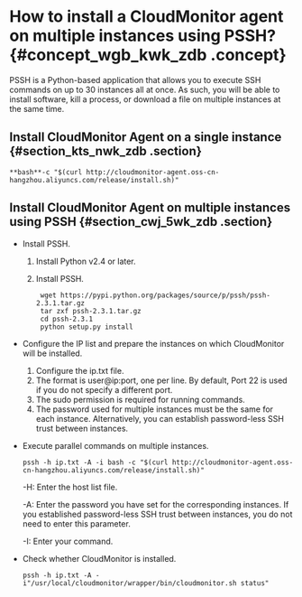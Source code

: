 # How to install a CloudMonitor agent on multiple instances using PSSH? {#concept_wgb_kwk_zdb .concept}

PSSH is a Python-based application that allows you to execute SSH commands on up to 30 instances all at once. As such, you will be able to install software, kill a process, or download a file on multiple instances at the same time.

## Install CloudMonitor Agent on a single instance {#section_kts_nwk_zdb .section}

`**bash**-c "$(curl http://cloudmonitor-agent.oss-cn-hangzhou.aliyuncs.com/release/install.sh)"`

## Install CloudMonitor Agent on multiple instances using PSSH {#section_cwj_5wk_zdb .section}

-   Install PSSH.
    1.  Install Python v2.4 or later.
    2.  Install PSSH.

        ```
         wget https://pypi.python.org/packages/source/p/pssh/pssh-2.3.1.tar.gz
         tar zxf pssh-2.3.1.tar.gz
         cd pssh-2.3.1
         python setup.py install 
        
        ```

-   Configure the IP list and prepare the instances on which CloudMonitor will be installed.
    1.  Configure the ip.txt file.
    2.  The format is user@ip:port, one per line. By default, Port 22 is used if you do not specify a different port.
    3.  The sudo permission is required for running commands.
    4.  The password used for multiple instances must be the same for each instance. Alternatively, you can establish password-less SSH trust between instances.
-   Execute parallel commands on multiple instances.

    `pssh -h ip.txt -A -i bash -c "$(curl http://cloudmonitor-agent.oss-cn-hangzhou.aliyuncs.com/release/install.sh)"`

    -H: Enter the host list file.

    -A: Enter the password you have set for the corresponding instances. If you established password-less SSH trust between instances, you do not need to enter this parameter.

    -I: Enter your command.

-   Check whether CloudMonitor is installed.

    `pssh -h ip.txt -A -i"/usr/local/cloudmonitor/wrapper/bin/cloudmonitor.sh status"`


